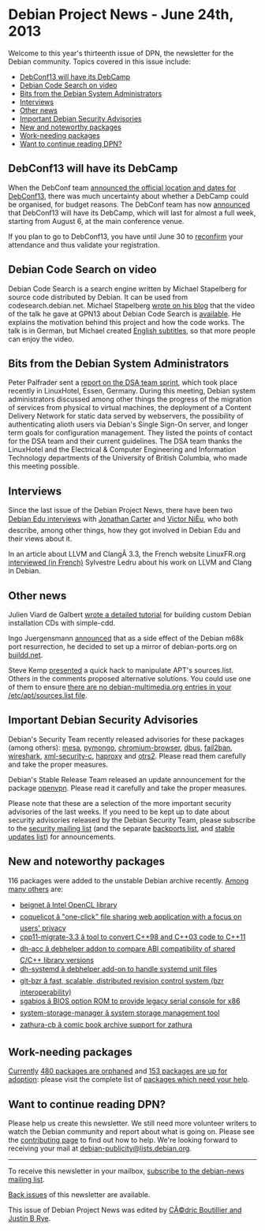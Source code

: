 
Debian Project News - June 24th, 2013
=====================================


Welcome to this year's thirteenth issue of DPN, the newsletter for the Debian community. Topics covered in this issue include:


* [DebConf13 will have its DebCamp](https://www.debian.org/News/weekly/2013/13/#debconf)
* [Debian Code Search on video](https://www.debian.org/News/weekly/2013/13/#codesearch)
* [Bits from the Debian System Administrators](https://www.debian.org/News/weekly/2013/13/#dsasprint)
* [Interviews](https://www.debian.org/News/weekly/2013/13/#interviews)
* [Other news](https://www.debian.org/News/weekly/2013/13/#other)
* [Important Debian Security Advisories](https://www.debian.org/News/weekly/2013/13/#dsa)
* [New and noteworthy packages](https://www.debian.org/News/weekly/2013/13/#nnwp)
* [Work-needing packages](https://www.debian.org/News/weekly/2013/13/#wnpp)
* [Want to continue reading DPN?](https://www.debian.org/News/weekly/2013/13/#continuedpn)


DebConf13 will have its DebCamp
-------------------------------



When the DebConf team
[announced
the official location and dates for DebConf13](http://blog.debconf.org/blog/debconf13/ma_dc13_venue_and_dates.dc), there was much uncertainty about whether
a DebCamp could be organised, for budget reasons.
The DebConf team has now [announced](http://blog.debconf.org/blog/debconf13/dr_dc13_debcamp_and_reconfirmation.dc)
that DebConf13 will have its DebCamp, which will last for almost a full week,
starting from August 6, at the main conference venue.




If you plan to go to DebConf13, you have until June 30 to
[reconfirm](http://lists.debconf.org/lurker/message/20130619.142526.7e2cb16b.en.html)
your attendance and thus validate your registration.



Debian Code Search on video
---------------------------



Debian Code Search is a search engine written by Michael Stapelberg
for source code distributed by Debian. It can be used from codesearch.debian.net.
Michael Stapelberg
[wrote
on his blog](https://people.debian.org/~stapelberg//2013/06/17/debian-code-search-talk.html) that the video of the talk he gave at GPN13 about Debian
Code Search is
[available](http://ftp.ccc.de/events/gpn/gpn13/gpn13-debian-code-search.mp4).
He explains the motivation behind this project and how the code works.
The talk is in German, but Michael created
[English subtitles](http://t.zekjur.net/gpn13-debian-code-search.srt), so that more people can enjoy the video.



Bits from the Debian System Administrators
------------------------------------------



Peter Palfrader sent a
[report
on the DSA team sprint](https://lists.debian.org/debian-project/2013/06/msg00164.html), which took place recently in LinuxHotel,
Essen, Germany.
During this meeting, Debian system administrators discussed among other
things the progress of the migration of services from physical to
virtual machines, the deployment of a Content Delivery Network for
static data served by webservers, the possibility of authenticating
alioth users via Debian's Single Sign-On server, and longer term goals
for configuration management.
They listed the points of contact for the DSA team and
their current guidelines.
The DSA team thanks the LinuxHotel and the Electrical & Computer
Engineering and Information Technology departments of the University of
British Columbia, who made this meeting possible.



Interviews
----------


Since the last issue of the Debian Project News,
 there have been two
[Debian Edu interviews](http://people.skolelinux.org/pere/blog/tags/intervju/)
with
[Jonathan Carter](http://people.skolelinux.org/pere/blog/Debian_Edu_interview__Jonathan_Carter.html) and
[Victor NiÈu](http://people.skolelinux.org/pere/blog/Debian_Edu_interview__Victor_Ni_u.html),
who both describe, among other things, how they got involved in Debian Edu and their views about it.




In an article about LLVM and ClangÂ 3.3, the French website LinuxFR.org
[interviewed
(in French)](https://linuxfr.org/news/llvm-3-3-et-clang-3-3#toc_20) Sylvestre Ledru about his work on LLVM and Clang in Debian.



Other news
----------



Julien Viard de Galbert
[wrote
a detailed tutorial](http://silicone.homelinux.org/2013/06/19/building-a-custom-debian-cd/) for building custom Debian installation CDs with
simple-cdd.




Ingo Juergensmann
[announced](http://blog.windfluechter.net/content/blog/2013/06/15/1634-debian-ports-mirror-builddnet)
that as a side effect of the Debian m68k port resurrection,
he decided to set up a mirror of debian-ports.org on
[buildd.net](http://mirror.buildd.net/debian-ports).




Steve Kemp
[presented](http://blog.steve.org.uk/debian_is_missing_a_tool__want_to_write_it_.html)
a quick hack to manipulate APT's sources.list. Others in the comments
proposed alternative solutions. You could use one of them to ensure
[there
are no debian-multimedia.org entries in your /etc/apt/sources.list file](https://bits.debian.org/2013/06/remove-debian-multimedia.html).



Important Debian Security Advisories
------------------------------------


Debian's Security Team recently released
 advisories for these packages (among others):
[mesa](https://www.debian.org/security/2013/dsa-2704),
[pymongo](https://www.debian.org/security/2013/dsa-2705),
[chromium-browser](https://www.debian.org/security/2013/dsa-2706),
[dbus](https://www.debian.org/security/2013/dsa-2707),
[fail2ban](https://www.debian.org/security/2013/dsa-2708),
[wireshark](https://www.debian.org/security/2013/dsa-2709),
[xml-security-c](https://www.debian.org/security/2013/dsa-2710),
[haproxy](https://www.debian.org/security/2013/dsa-2711) and
[otrs2](https://www.debian.org/security/2013/dsa-2712).
 Please read them carefully and take the proper measures.


Debian's Stable Release Team released an update announcement for the package
[openvpn](https://lists.debian.org/debian-stable-announce/2013/06/msg00001.html).
 Please read it carefully and take the proper measures.


Please note that these are a selection of the more important security
advisories of the last weeks. If you need to be kept up to date about
security advisories released by the Debian Security Team, please
subscribe to the [security mailing
list](https://lists.debian.org/debian-security-announce/) (and the separate [backports
list](https://lists.debian.org/debian-backports-announce/), and [stable updates
list](https://lists.debian.org/debian-stable-announce/)) for announcements.



New and noteworthy packages
---------------------------



116 packages were added to the unstable Debian archive
recently. [Among
many others](https://packages.debian.org/unstable/main/newpkg) are:


* [beignet â Intel OpenCL library](https://packages.debian.org/unstable/main/beignet)
* [coquelicot â "one-click" file sharing web application with a focus on users' privacy](https://packages.debian.org/unstable/main/coquelicot)
* [cpp11-migrate-3.3 â tool to convert C++98 and C++03 code to C++11](https://packages.debian.org/unstable/main/cpp11-migrate-3.3)
* [dh-acc â debhelper addon to compare ABI compatibility of shared C/C++ library versions](https://packages.debian.org/unstable/main/dh-acc)
* [dh-systemd â debhelper add-on to handle systemd unit files](https://packages.debian.org/unstable/main/dh-systemd)
* [git-bzr â fast, scalable, distributed revision control system (bzr interoperability)](https://packages.debian.org/unstable/main/git-bzr)
* [sgabios â BIOS option ROM to provide legacy serial console for x86](https://packages.debian.org/unstable/main/sgabios)
* [system-storage-manager â system storage management tool](https://packages.debian.org/unstable/main/system-storage-manager)
* [zathura-cb â comic book archive support for zathura](https://packages.debian.org/unstable/main/zathura-cb)


Work-needing packages
---------------------


[Currently](https://lists.debian.org/debian-devel/2013/06/msg00668.html) [480 packages are orphaned](https://www.debian.org/devel/wnpp/orphaned) and [153 packages are up for adoption](https://www.debian.org/devel/wnpp/rfa): please visit the complete list of [packages which need your help](https://www.debian.org/devel/wnpp/help_requested).


Want to continue reading DPN?
-----------------------------


Please help us create this newsletter. We still need more volunteer writers to watch the Debian community and report about what is going on. Please see the [contributing page](https://wiki.debian.org/ProjectNews/HowToContribute) to find out how to help. We're looking forward to receiving your mail at [debian-publicity@lists.debian.org](mailto:debian-publicity@lists.debian.org).




---



 To receive this newsletter in your mailbox, [subscribe to the debian-news mailing list](https://lists.debian.org/debian-news/).



[Back issues](https://www.debian.org/News/weekly/) of this newsletter are available.



This issue of Debian Project News was edited by [CÃ©dric Boutillier and Justin B Rye](mailto:debian-publicity@lists.debian.org).




